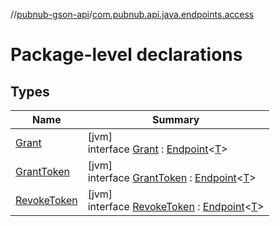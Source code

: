 //[pubnub-gson-api](../../index.md)/[com.pubnub.api.java.endpoints.access](index.md)

# Package-level declarations

## Types

| Name | Summary |
|---|---|
| [Grant](-grant/index.md) | [jvm]<br>interface [Grant](-grant/index.md) : [Endpoint](../com.pubnub.api.java.endpoints/-endpoint/index.md)&lt;[T](../com.pubnub.api.java.endpoints/-endpoint/index.md)&gt; |
| [GrantToken](-grant-token/index.md) | [jvm]<br>interface [GrantToken](-grant-token/index.md) : [Endpoint](../com.pubnub.api.java.endpoints/-endpoint/index.md)&lt;[T](../com.pubnub.api.java.endpoints/-endpoint/index.md)&gt; |
| [RevokeToken](-revoke-token/index.md) | [jvm]<br>interface [RevokeToken](-revoke-token/index.md) : [Endpoint](../com.pubnub.api.java.endpoints/-endpoint/index.md)&lt;[T](../com.pubnub.api.java.endpoints/-endpoint/index.md)&gt; |
